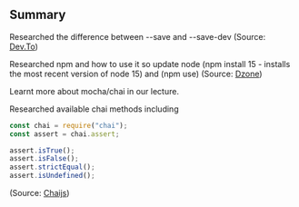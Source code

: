 ## Summary

Researched the difference between --save and --save-dev (Source: [Dev.To]((https://dev.to/jha/save-and-save-dev-why-you-should-know-the-difference-j7p)))

Researched npm and how to use it so update node 
(npm install 15 - installs the most recent version of node 15) and (npm use) (Source: [Dzone](https://dzone.com/articles/an-absolute-beginners-guide-to-using-npm-1))

Learnt more about mocha/chai in our lecture.

Researched available chai methods including 

```javascript
const chai = require("chai");
const assert = chai.assert;

assert.isTrue();
assert.isFalse();
assert.strictEqual();
assert.isUndefined();
```
(Source: [Chaijs](https://www.chaijs.com/api/assert/))


